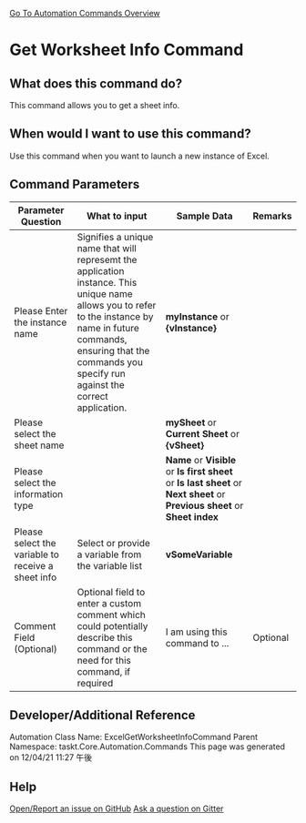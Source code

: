 <!--TITLE: Get Worksheet Info Command -->
<!-- SUBTITLE: a command in the Excel Commands group. -->
[Go To Automation Commands Overview](/automation-commands.md)


# Get Worksheet Info Command


## What does this command do?
This command allows you to get a sheet info.


## When would I want to use this command?
Use this command when you want to launch a new instance of Excel.


## Command Parameters
| Parameter Question   	| What to input  	|  Sample Data 	| Remarks  	|
| ---                    | ---               | ---           | ---       |
|Please Enter the instance name|Signifies a unique name that will represemt the application instance.  This unique name allows you to refer to the instance by name in future commands, ensuring that the commands you specify run against the correct application.|**myInstance** or **{vInstance}**||
|Please select the sheet name||**mySheet** or **Current Sheet** or **{vSheet}**||
|Please select the information type||**Name** or **Visible** or **Is first sheet** or **Is last sheet** or **Next sheet** or **Previous sheet** or **Sheet index**||
|Please select the variable to receive a sheet info|Select or provide a variable from the variable list|**vSomeVariable**||
|Comment Field (Optional)|Optional field to enter a custom comment which could potentially describe this command or the need for this command, if required|I am using this command to ...|Optional|












## Developer/Additional Reference
Automation Class Name: ExcelGetWorksheetInfoCommand
Parent Namespace: taskt.Core.Automation.Commands
This page was generated on 12/04/21 11:27 午後


## Help
[Open/Report an issue on GitHub](https://github.com/saucepleez/taskt/issues/new)
[Ask a question on Gitter](https://gitter.im/taskt-rpa/Lobby)
